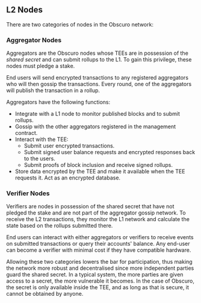 ## L2 Nodes
There are two categories of nodes in the Obscuro network:

### Aggregator Nodes
Aggregators are the Obscuro nodes whose TEEs are in possession of the _shared secret_ and can submit rollups to the L1. To gain this privilege, these nodes must pledge a stake.

End users will send encrypted transactions to any registered aggregators who will then gossip the transactions. Every round, one of the aggregators will publish the transaction in a rollup.

Aggregators have the following functions:
* Integrate with a L1 node to monitor published blocks and to submit rollups.
* Gossip with the other aggregators registered in the management contract.
* Interact with the TEE:
    - Submit user encrypted transactions.
    - Submit signed user balance requests and encrypted responses back to the users.
    - Submit proofs of block inclusion and receive signed rollups.
* Store data encrypted by the TEE and make it available when the TEE requests it. Act as an encrypted database.

### Verifier Nodes
Verifiers are nodes in possession of the shared secret that have not pledged the stake and are not part of the aggregator gossip network. To receive the L2 transactions, they monitor the L1 network and calculate the state based on the rollups submitted there.

End users can interact with either aggregators or verifiers to receive events on submitted transactions or query their accounts' balance. Any end-user can become a verifier with minimal cost if they have compatible hardware.

Allowing these two categories lowers the bar for participation, thus making the network more robust and decentralised since more independent parties guard the shared secret. In a typical system, the more parties are given access to a secret, the more vulnerable it becomes. In the case of Obscuro, the secret is only available inside the TEE, and as long as that is secure, it cannot be obtained by anyone.
